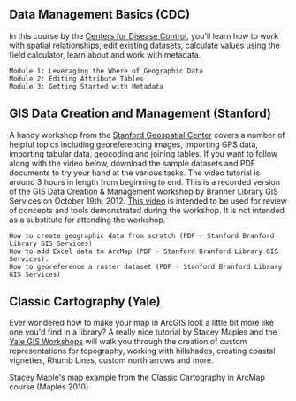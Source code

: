 ## Data Management Basics (CDC)

In this course by the [Centers for Disease Control](http://www.cdc.gov/dhdsp/maps/gisx/training/module2/module2.html), you'll learn how to work with spatial relationships, edit existing datasets, calculate values using the field calculator, learn about and work with metadata.

    Module 1: Leveraging the Where of Geographic Data
    Module 2: Editing Attribute Tables
    Module 3: Getting Started with Metadata


## GIS Data Creation and Management (Stanford)

A handy workshop from the [Stanford Geospatial Center](https://sites.google.com/a/stanford.edu/sgc/courses/gis-data-creation-management-1) covers a number of helpful topics including georeferencing images, importing GPS data, importing tabular data, geocoding and joining tables.  If you want to follow along with the video below, download the sample datasets and PDF documents to try your hand at the various tasks.  The video tutorial is around 3 hours in length from beginning to end.
This is a recorded version of the GIS Data Creation & Management workshop by Branner Library GIS Services on October 19th, 2012. [This video](https://youtu.be/C3vhjCcl_48) is intended to be used for review of concepts and tools demonstrated during the workshop. It is not intended as a substitute for attending the workshop.


    How to create geographic data from scratch (PDF - Stanford Branford Library GIS Services)
    How to add Excel data to ArcMap (PDF - Stanford Branford Library GIS Services).  
    How to georeference a raster dataset (PDF - Stanford Branford Library GIS Services)

## Classic Cartography (Yale)

Ever wondered how to make your map in ArcGIS look a little bit more like one you'd find in a library?  A really nice tutorial by Stacey Maples and the [Yale GIS Workshops](http://guides.library.yale.edu/gisworkshops) will walk you through the creation of custom representations for topography, working with hillshades, creating coastal vignettes, Rhumb Lines, custom north arrows and more.  

Stacey Maple's map example from the Classic Cartography in ArcMap course (Maples 2010)
